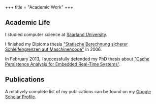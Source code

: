 +++
title = "Academic Work"
+++

## Academic Life

I studied computer science at [Saarland University](https://www.uni-saarland.de/nc/en/home.html).

I finished my Diploma thesis ["Statische Berechnung sicherer Schleifengrenzen auf Maschinencode"](/academic/diplom.pdf) in 2006.

In February 2013, I successfully defended my PhD thesis about ["Cache Persistence Analysis for Embedded Real-Time Systems"](https://publikationen.sulb.uni-saarland.de/handle/20.500.11880/26474;jsessionid=A6DE5A6E674C991A2F390B34454E05BC).

## Publications

A relatively complete list of my publications can be found on my [Google Scholar Profile](https://scholar.google.com/citations?user=eK6jgYUAAAAJ&hl=en).
